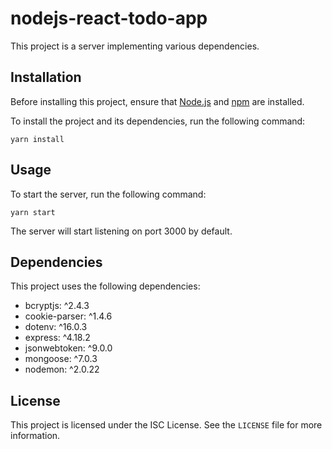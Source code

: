 # nodejs-react-todo-app

This project is a server implementing various dependencies.

## Installation

Before installing this project, ensure that [Node.js](https://nodejs.org/en/download/) and [npm](https://www.npmjs.com/get-npm) are installed.

To install the project and its dependencies, run the following command:

```
yarn install
```

## Usage

To start the server, run the following command:

```
yarn start
```

The server will start listening on port 3000 by default.

## Dependencies

This project uses the following dependencies:

- bcryptjs: ^2.4.3
- cookie-parser: ^1.4.6
- dotenv: ^16.0.3
- express: ^4.18.2
- jsonwebtoken: ^9.0.0
- mongoose: ^7.0.3
- nodemon: ^2.0.22

## License

This project is licensed under the ISC License. See the `LICENSE` file for more information.
